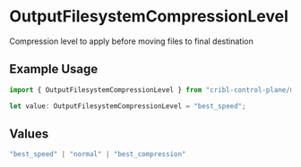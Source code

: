 # OutputFilesystemCompressionLevel

Compression level to apply before moving files to final destination

## Example Usage

```typescript
import { OutputFilesystemCompressionLevel } from "cribl-control-plane/models";

let value: OutputFilesystemCompressionLevel = "best_speed";
```

## Values

```typescript
"best_speed" | "normal" | "best_compression"
```